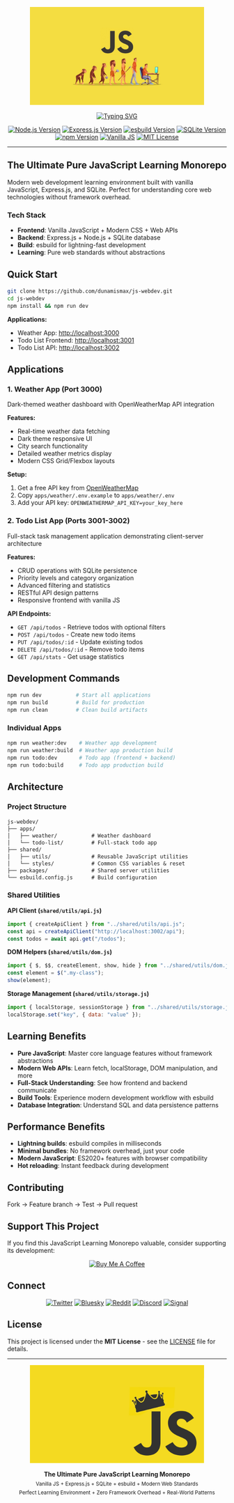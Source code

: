 <p align="center">
  <img src="/images/js-evolution.jpeg" alt="js-webdev Logo" width="400" />
</p>

<p align="center">
  <a href="https://github.com/dunamismax/js-webdev">
    <img src="https://readme-typing-svg.demolab.com/?font=Fira+Code&size=24&pause=1000&color=F7DF1E&center=true&vCenter=true&width=800&lines=Pure+JavaScript+Learning+Monorepo;Vanilla+JS+%2B+Express.js+%2B+SQLite;Lightning-Fast+esbuild+Development;Modern+Web+Standards+Focus;Zero+Framework+Learning+Environment" alt="Typing SVG" />
  </a>
</p>

<p align="center">
  <a href="https://nodejs.org/"><img src="https://img.shields.io/badge/Node.js-18+-339933.svg?logo=node.js" alt="Node.js Version"></a>
  <a href="https://expressjs.com/"><img src="https://img.shields.io/badge/Express.js-4.18+-000000.svg?logo=express" alt="Express.js Version"></a>
  <a href="https://esbuild.github.io/"><img src="https://img.shields.io/badge/esbuild-0.19+-FFCF00.svg?logo=esbuild" alt="esbuild Version"></a>
  <a href="https://www.sqlite.org/"><img src="https://img.shields.io/badge/SQLite-3.0+-003B57.svg?logo=sqlite" alt="SQLite Version"></a>
  <a href="https://www.npmjs.com/"><img src="https://img.shields.io/badge/npm-9.0+-CB3837.svg?logo=npm" alt="npm Version"></a>
  <a href="https://developer.mozilla.org/en-US/docs/Web/JavaScript"><img src="https://img.shields.io/badge/Vanilla_JS-ES2020+-F7DF1E.svg?logo=javascript" alt="Vanilla JS"></a>
  <a href="https://opensource.org/licenses/MIT"><img src="https://img.shields.io/badge/License-MIT-green.svg" alt="MIT License"></a>
</p>

---

## The Ultimate Pure JavaScript Learning Monorepo

Modern web development learning environment built with vanilla JavaScript, Express.js, and SQLite. Perfect for understanding core web technologies without framework overhead.

### Tech Stack

- **Frontend**: Vanilla JavaScript + Modern CSS + Web APIs
- **Backend**: Express.js + Node.js + SQLite database
- **Build**: esbuild for lightning-fast development
- **Learning**: Pure web standards without abstractions

## Quick Start

```bash
git clone https://github.com/dunamismax/js-webdev.git
cd js-webdev
npm install && npm run dev
```

**Applications:**

- Weather App: <http://localhost:3000>
- Todo List Frontend: <http://localhost:3001>
- Todo List API: <http://localhost:3002>

## Applications

### 1. Weather App (Port 3000)

Dark-themed weather dashboard with OpenWeatherMap API integration

**Features:**

- Real-time weather data fetching
- Dark theme responsive UI
- City search functionality
- Detailed weather metrics display
- Modern CSS Grid/Flexbox layouts

**Setup:**

1. Get a free API key from [OpenWeatherMap](https://openweathermap.org/api)
2. Copy `apps/weather/.env.example` to `apps/weather/.env`
3. Add your API key: `OPENWEATHERMAP_API_KEY=your_key_here`

### 2. Todo List App (Ports 3001-3002)

Full-stack task management application demonstrating client-server architecture

**Features:**

- CRUD operations with SQLite persistence
- Priority levels and category organization
- Advanced filtering and statistics
- RESTful API design patterns
- Responsive frontend with vanilla JS

**API Endpoints:**

- `GET /api/todos` - Retrieve todos with optional filters
- `POST /api/todos` - Create new todo items
- `PUT /api/todos/:id` - Update existing todos
- `DELETE /api/todos/:id` - Remove todo items
- `GET /api/stats` - Get usage statistics

## Development Commands

```bash
npm run dev           # Start all applications
npm run build         # Build for production
npm run clean         # Clean build artifacts
```

### Individual Apps

```bash
npm run weather:dev    # Weather app development
npm run weather:build  # Weather app production build
npm run todo:dev       # Todo app (frontend + backend)
npm run todo:build     # Todo app production build
```

## Architecture

### Project Structure

```
js-webdev/
├── apps/
│   ├── weather/           # Weather dashboard
│   └── todo-list/         # Full-stack todo app
├── shared/
│   ├── utils/             # Reusable JavaScript utilities
│   └── styles/            # Common CSS variables & reset
├── packages/              # Shared server utilities
└── esbuild.config.js      # Build configuration
```

### Shared Utilities

**API Client (`shared/utils/api.js`)**

```javascript
import { createApiClient } from "../shared/utils/api.js";
const api = createApiClient("http://localhost:3002/api");
const todos = await api.get("/todos");
```

**DOM Helpers (`shared/utils/dom.js`)**

```javascript
import { $, $$, createElement, show, hide } from "../shared/utils/dom.js";
const element = $(".my-class");
show(element);
```

**Storage Management (`shared/utils/storage.js`)**

```javascript
import { localStorage, sessionStorage } from "../shared/utils/storage.js";
localStorage.set("key", { data: "value" });
```

## Learning Benefits

- **Pure JavaScript**: Master core language features without framework abstractions
- **Modern Web APIs**: Learn fetch, localStorage, DOM manipulation, and more
- **Full-Stack Understanding**: See how frontend and backend communicate
- **Build Tools**: Experience modern development workflow with esbuild
- **Database Integration**: Understand SQL and data persistence patterns

## Performance Benefits

- **Lightning builds**: esbuild compiles in milliseconds
- **Minimal bundles**: No framework overhead, just your code
- **Modern JavaScript**: ES2020+ features with browser compatibility
- **Hot reloading**: Instant feedback during development

## Contributing

Fork → Feature branch → Test → Pull request

## Support This Project

If you find this JavaScript Learning Monorepo valuable, consider supporting its development:

<p align="center">
  <a href="https://www.buymeacoffee.com/dunamismax" target="_blank">
    <img src="https://cdn.buymeacoffee.com/buttons/v2/default-yellow.png" alt="Buy Me A Coffee" style="height: 60px !important;width: 217px !important;" />
  </a>
</p>

## Connect

<p align="center">
  <a href="https://twitter.com/dunamismax" target="_blank"><img src="https://img.shields.io/badge/Twitter-%231DA1F2.svg?&style=for-the-badge&logo=twitter&logoColor=white" alt="Twitter"></a>
  <a href="https://bsky.app/profile/dunamismax.bsky.social" target="_blank"><img src="https://img.shields.io/badge/Bluesky-blue?style=for-the-badge&logo=bluesky&logoColor=white" alt="Bluesky"></a>
  <a href="https://reddit.com/user/dunamismax" target="_blank"><img src="https://img.shields.io/badge/Reddit-%23FF4500.svg?&style=for-the-badge&logo=reddit&logoColor=white" alt="Reddit"></a>
  <a href="https://discord.com/users/dunamismax" target="_blank"><img src="https://img.shields.io/badge/Discord-dunamismax-7289DA.svg?style=for-the-badge&logo=discord&logoColor=white" alt="Discord"></a>
  <a href="https://signal.me/#p/+dunamismax.66" target="_blank"><img src="https://img.shields.io/badge/Signal-dunamismax.66-3A76F0.svg?style=for-the-badge&logo=signal&logoColor=white" alt="Signal"></a>
</p>

## License

This project is licensed under the **MIT License** - see the [LICENSE](LICENSE) file for details.

---

<p align="center">
  <img src="/images/js-yellow-crown.jpg" alt="JavaScript Yellow" width="400" />
</p>

<p align="center">
  <strong>The Ultimate Pure JavaScript Learning Monorepo</strong><br>
  <sub>Vanilla JS + Express.js + SQLite + esbuild + Modern Web Standards</sub><br>
  <sub>Perfect Learning Environment + Zero Framework Overhead + Real-World Patterns</sub>
</p>

